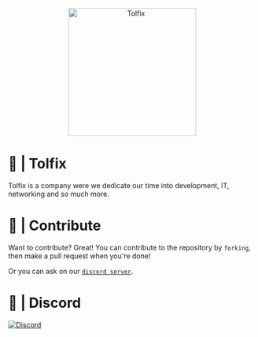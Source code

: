 <div class="margin: 0 auto;" align="center">
  <a href="https://tolfix.com/" target="_blank"><img width="260" src="https://cdn.tolfix.com/images/Tolfix.png" alt="Tolfix"></a>
</div>

# 💚 | Tolfix
Tolfix is a company were we dedicate our time into development, IT, networking and so much more.

# 📢 | Contribute
Want to contribute? Great!
You can contribute to the repository by `forking`, then make a pull request when you're done!

Or you can ask on our [`discord server`](https://discord.tolfix.com).

# 🔮 | Discord
[![Discord](https://discord.com/api/guilds/833438897484595230/widget.png?style=banner4)](https://discord.tolfix.com)
